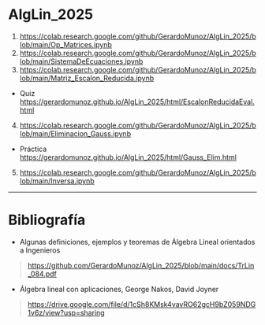 # AlgLin_2025
1. https://colab.research.google.com/github/GerardoMunoz/AlgLin_2025/blob/main/Op_Matrices.ipynb
2. https://colab.research.google.com/github/GerardoMunoz/AlgLin_2025/blob/main/SistemaDeEcuaciones.ipynb
3. https://colab.research.google.com/github/GerardoMunoz/AlgLin_2025/blob/main/Matriz_Escalon_Reducida.ipynb
  * Quiz https://gerardomunoz.github.io/AlgLin_2025/html/EscalonReducidaEval.html
4. https://colab.research.google.com/github/GerardoMunoz/AlgLin_2025/blob/main/Eliminacion_Gauss.ipynb
  * Práctica https://gerardomunoz.github.io/AlgLin_2025/html/Gauss_Elim.html
5. https://colab.research.google.com/github/GerardoMunoz/AlgLin_2025/blob/main/Inversa.ipynb

---
# Bibliografía
* Algunas definiciones, ejemplos y teoremas de Álgebra Lineal orientados a
Ingenieros
> https://github.com/GerardoMunoz/AlgLin_2025/blob/main/docs/TrLin_084.pdf

* Álgebra lineal con aplicaciones, George Nakos, David Joyner
> https://drive.google.com/file/d/1cSh8KMsk4vavRO62gcH9bZ059NDG1v6z/view?usp=sharing
